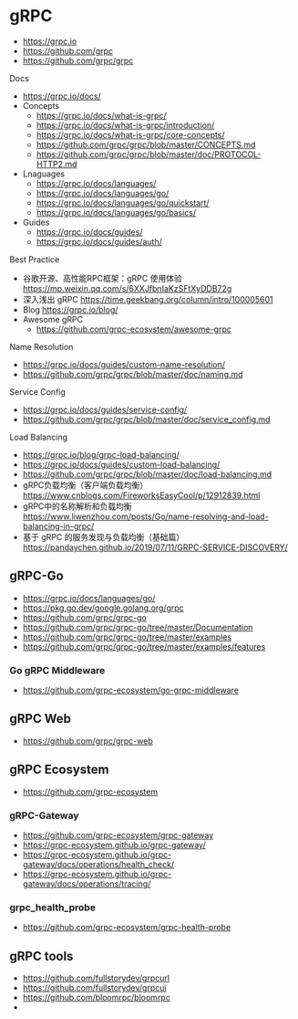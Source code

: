 # gRPC
- https://grpc.io
- https://github.com/grpc
- https://github.com/grpc/grpc

Docs
- https://grpc.io/docs/
- Concepts
  - https://grpc.io/docs/what-is-grpc/
  - https://grpc.io/docs/what-is-grpc/introduction/
  - https://grpc.io/docs/what-is-grpc/core-concepts/
  - https://github.com/grpc/grpc/blob/master/CONCEPTS.md
  - https://github.com/grpc/grpc/blob/master/doc/PROTOCOL-HTTP2.md
- Lnaguages
  - https://grpc.io/docs/languages/
  - https://grpc.io/docs/languages/go/
  - https://grpc.io/docs/languages/go/quickstart/
  - https://grpc.io/docs/languages/go/basics/
- Guides
  - https://grpc.io/docs/guides/
  - https://grpc.io/docs/guides/auth/

Best Practice
- 谷歌开源、高性能RPC框架：gRPC 使用体验 https://mp.weixin.qq.com/s/6XXJfbnIaKzSFtXyDDB72g
- 深入浅出 gRPC https://time.geekbang.org/column/intro/100005601
- Blog https://grpc.io/blog/
- Awesome gRPC
  - https://github.com/grpc-ecosystem/awesome-grpc

Name Resolution
- https://grpc.io/docs/guides/custom-name-resolution/
- https://github.com/grpc/grpc/blob/master/doc/naming.md

Service Config
- https://grpc.io/docs/guides/service-config/
- https://github.com/grpc/grpc/blob/master/doc/service_config.md

Load Balancing
  - https://grpc.io/blog/grpc-load-balancing/
  - https://grpc.io/docs/guides/custom-load-balancing/
  - https://github.com/grpc/grpc/blob/master/doc/load-balancing.md
  - gRPC负载均衡（客户端负载均衡）https://www.cnblogs.com/FireworksEasyCool/p/12912839.html
  - gRPC中的名称解析和负载均衡 https://www.liwenzhou.com/posts/Go/name-resolving-and-load-balancing-in-grpc/
  - 基于 gRPC 的服务发现与负载均衡（基础篇）https://pandaychen.github.io/2019/07/11/GRPC-SERVICE-DISCOVERY/


## gRPC-Go
- https://grpc.io/docs/languages/go/
- https://pkg.go.dev/google.golang.org/grpc
- https://github.com/grpc/grpc-go
- https://github.com/grpc/grpc-go/tree/master/Documentation
- https://github.com/grpc/grpc-go/tree/master/examples
- https://github.com/grpc/grpc-go/tree/master/examples/features

### Go gRPC Middleware
- https://github.com/grpc-ecosystem/go-grpc-middleware


## gRPC Web
- https://github.com/grpc/grpc-web


## gRPC Ecosystem
- https://github.com/grpc-ecosystem

### gRPC-Gateway
- https://github.com/grpc-ecosystem/grpc-gateway
- https://grpc-ecosystem.github.io/grpc-gateway/
- https://grpc-ecosystem.github.io/grpc-gateway/docs/operations/health_check/
- https://grpc-ecosystem.github.io/grpc-gateway/docs/operations/tracing/

### grpc_health_probe
- https://github.com/grpc-ecosystem/grpc-health-probe


## gRPC tools
- https://github.com/fullstorydev/grpcurl
- https://github.com/fullstorydev/grpcui
- https://github.com/bloomrpc/bloomrpc
-
